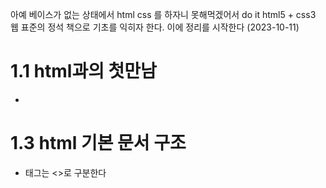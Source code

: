 아예 베이스가 없는 상태에서 html css 를 하자니 못해먹겠어서 do it html5 + css3 웹 표준의 정석 책으로 기초를 익히자 한다. 이에 정리를 시작한다 (2023-10-11)

# 1.1 html과의 첫만남

- 

# 1.3 html 기본 문서 구조

- 태그는 <>로 구분한다